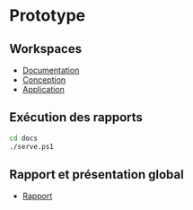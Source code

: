 # Prototype

## Workspaces 

- [Documentation](./docs/prototype.docs.code-workspace)
- [Conception](./conception/conception.code-workspace)
- [Application](./app/prototype.app.code-workspace)

## Exécution des rapports 

```bash
cd docs 
./serve.ps1
```


## Rapport et présentation global 

- [Rapport](https://labs-web.github.io/prototype/) 
